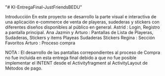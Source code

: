 "# KI-EntregaFinal-JustFriendsBEDU" 


Introducción
En este proyecto se desarrollo la parte visual e interactiva de una aplicación e-commerce de venta de playeras, sudederas y stickers con diferentes diseños disponibles al público en general. 
Astrid : Login, Registro a pantalla principal.
Ana Jazmin y Arturo : Pantallas de Lista de Playeras, Sudaderas, Stickers y  items Playeas Sudaderas Stickers 
Regina : Sección Favoritos
Arturo : Proceso compra

NOTA : El desarrollo de las pantallas correpondientes al proceso de Compra no fue incluida en esta entrega final debido a que no fue posible implementar el INTENT desde el Activityfragment al ActivityLayout  de Métodos de pago.
